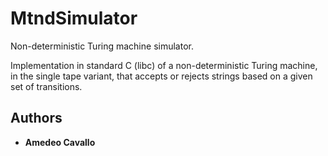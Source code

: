 # MtndSimulator

Non-deterministic Turing machine simulator.

Implementation in standard C (libc) of a non-deterministic Turing machine, in the single tape variant, that accepts or rejects strings based on a given set of transitions.

## Authors

* **Amedeo Cavallo**
